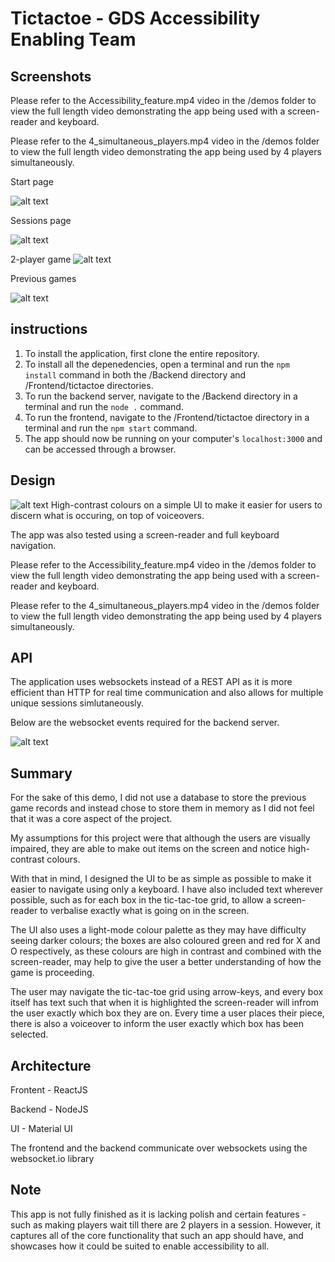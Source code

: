 # Tictactoe - GDS Accessibility Enabling Team

## Screenshots

Please refer to the Accessibility_feature.mp4 video in the /demos folder to view the full length video demonstrating the app being used with a screen-reader and keyboard.

Please refer to the 4_simultaneous_players.mp4 video in the /demos folder to view the full length video demonstrating the app being used by 4 players simultaneously.

Start page

![alt text](https://github.com/syed0059/Tictactoe/blob/master/demo/Startpage.png)

Sessions page

![alt text](https://github.com/syed0059/Tictactoe/blob/master/demo/Sessionspage.png)

2-player game
![alt text](https://github.com/syed0059/Tictactoe/blob/master/demo/2%20Games.png)

Previous games

![alt text](https://github.com/syed0059/Tictactoe/blob/master/demo/Previousgames.png)

## instructions

1) To install the application, first clone the entire repository.
2) To install all the depenedencies, open a terminal and run the `npm install` command in both the /Backend directory and /Frontend/tictactoe directories.
3) To run the backend server, navigate to the /Backend directory in a terminal and run the `node .` command.
4) To run the frontend, navigate to the /Frontend/tictactoe directory in a terminal and run the `npm start` command.
5) The app should now be running on your computer's `localhost:3000` and can be accessed through a browser.

## Design

![alt text](https://github.com/syed0059/Tictactoe/blob/master/demo/2%20Games.png)
High-contrast colours on a simple UI to make it easier for users to discern what is occuring, on top of voiceovers.

The app was also tested using a screen-reader and full keyboard navigation.

Please refer to the Accessibility_feature.mp4 video in the /demos folder to view the full length video demonstrating the app being used with a screen-reader and keyboard.

Please refer to the 4_simultaneous_players.mp4 video in the /demos folder to view the full length video demonstrating the app being used by 4 players simultaneously.

## API

The application uses websockets instead of a REST API as it is more efficient than HTTP for real time communication and also allows for multiple unique sessions simlutaneously.

Below are the websocket events required for the backend server.

![alt text](https://github.com/syed0059/Tictactoe/blob/master/demo/websocket_events.png)

## Summary

For the sake of this demo, I did not use a database to store the previous game records and instead chose to store them in memory as I did not feel that it was a core aspect of the project.

My assumptions for this project were that although the users are visually impaired, they are able to make out items on the screen and notice high-contrast colours.

With that in mind, I designed the UI to be as simple as possible to make it easier to navigate using only a keyboard. I have also included text wherever possible, such as for each box in the tic-tac-toe grid, to allow a screen-reader to verbalise exactly what is going on in the screen.

The UI also uses a light-mode colour palette as they may have difficulty seeing darker colours; the boxes are also coloured green and red for X and O respectively, as these colours are high in contrast and combined with the screen-reader, may help to give the user a better understanding of how the game is proceeding.

The user may navigate the tic-tac-toe grid using arrow-keys, and every box itself has text such that when it is highlighted the screen-reader will infrom the user exactly which box they are on. 
Every time a user places their piece, there is also a voiceover to inform the user exactly which box has been selected.

## Architecture

Frontent - ReactJS

Backend - NodeJS

UI - Material UI

The frontend and the backend communicate over websockets using the websocket.io library

## Note

This app is not fully finished as it is lacking polish and certain features - such as making players wait till there are 2 players in a session. However, it captures all of the core functionality that such an app should have, and showcases how it could be suited to enable accessibility to all.
